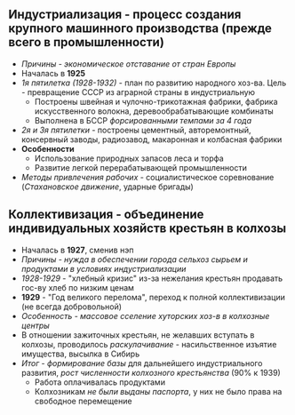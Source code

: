 ## Индустриализация - процесс создания крупного машинного производства (прежде всего в промышленности) 
- *Причины - экономическое отставание от стран Европы*
- Началась в **1925**
- *1я пятилетка (1928-1932)* - план по развитию народного хоз-ва. Цель - превращение СССР из аграрной страны в индустриальную
	- Построены швейная и чулочно-трикотажная фабрики, фабрика искусственного волокна, деревообрабатывающие комбинаты
	- Выполнена в БССР *форсированными темпами за 4 года*
- *2я и 3я пятилетки* - построены цементный, авторемонтный, консервный заводы, радиозавод, макаронная и колбасная фабрики
- **Особенности**
	- Использование природных запасов леса и торфа
	- Развитие легкой перерабатывающей промышленности
- *Методы привлечения рабочих* - социалистическое соревнование (*Стахановское движение*, ударные бригады)

## Коллективизация - объединение индивидуальных хозяйств крестьян в колхозы
- Началась в **1927**, сменив нэп
- *Причины - нужда в обеспечении города сельхоз сырьем и продуктами в условиях индустриализации*
- *1928-1929* - "хлебный кризис" из-за нежелания крестьян продавать гос-ву хлеб по низким ценам
- **1929** - "Год великого перелома", переход к полной коллективизации (не всегда добровольной)
- *Особенность - массовое сселение хуторских хоз-в в колхозные центры*
- В отношении зажиточных крестьян, не желавших вступать в колхозы, проводилось *раскулачивание* - насильственное изъятие имущества, высылка в Сибирь
- *Итог* - *формирование базы* для дальнейшего индустриального развития, *рост численности колхозного крестьянства* (90% к 1939)
	- Работа оплачивалась продуктами
	- Колхозникам *не были выданы паспорта*, у них не было права на свободное перемещение
